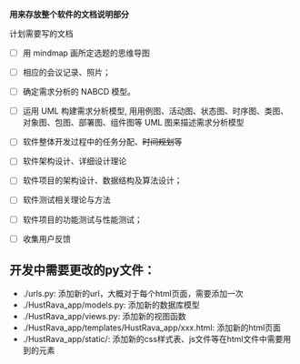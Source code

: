 **用来存放整个软件的文档说明部分**

计划需要写的文档

- [ ] 用 mindmap 画所定选题的思维导图
- [ ] 相应的会议记录、照片；
- [ ] 确定需求分析的 NABCD 模型。 
- [ ] 运用 UML 构建需求分析模型, 用用例图、活动图、状态图、时序图、类图、对象图、包图、部署图、组件图等 UML 图来描述需求分析模型
- [ ] 软件整体开发过程中的任务分配、~~时间规划~~等

- [ ] 软件架构设计、详细设计理论
- [ ] 软件项目的架构设计、数据结构及算法设计；
- [ ] 软件测试相关理论与方法
- [ ] 软件项目的功能测试与性能测试；
- [ ] 收集用户反馈

## 开发中需要更改的py文件：
- ./urls.py: 添加新的url，大概对于每个html页面，需要添加一次
- ./HustRava_app/models.py: 添加新的数据库模型
- ./HustRava_app/views.py: 添加新的视图函数
- ./HustRava_app/templates/HustRava_app/xxx.html: 添加新的html页面
- ./HustRava_app/static/: 添加新的css样式表、js文件等在html文件中需要用到的元素
